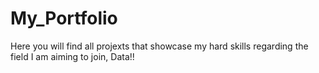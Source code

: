 # My_Portfolio
Here you will find all projexts that showcase my hard skills regarding the field I am aiming to join, Data!!

